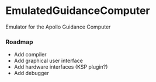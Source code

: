 # EmulatedGuidanceComputer
Emulator for the Apollo Guidance Computer

### Roadmap
- Add compiler
- Add graphical user interface
- Add hardware interfaces (KSP plugin?)
- Add debugger
